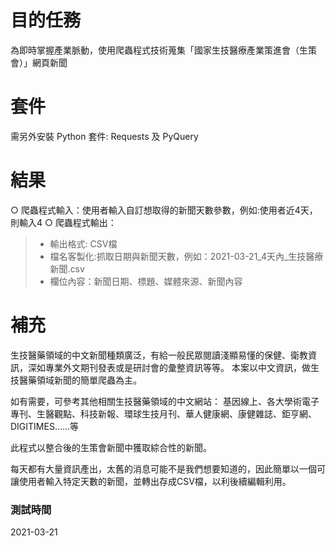 # 目的任務
為即時掌握產業脈動，使用爬蟲程式技術蒐集「國家生技醫療產業策進會（生策會）」網頁新聞

# 套件
需另外安裝 Python 套件: Requests 及 PyQuery

# 結果
○ 爬蟲程式輸入：使用者輸入自訂想取得的新聞天數參數，例如:使用者近4天，則輸入4 
○ 爬蟲程式輸出：
> - 輸出格式: CSV檔
> - 檔名客製化:抓取日期與新聞天數，例如：2021-03-21_4天內_生技醫療新聞.csv
> - 欄位內容：新聞日期、標題、媒體來源、新聞內容


# 補充

生技醫藥領域的中文新聞種類廣泛，有給一般民眾閱讀淺顯易懂的保健、衛教資訊，深如專業外文期刊發表或是研討會的彙整資訊等等。
本案以中文資訊，做生技醫藥領域新聞的簡單爬蟲為主。

如有需要，可參考其他相關生技醫藥領域的中文網站：
基因線上、各大學術電子專刊、生醫觀點、科技新報、環球生技月刊、華人健康網、康健雜誌、鉅亨網、DIGITIMES......等

此程式以整合後的生策會新聞中獲取綜合性的新聞。

每天都有大量資訊產出，太舊的消息可能不是我們想要知道的，因此簡單以一個可讓使用者輸入特定天數的新聞，並轉出存成CSV檔，以利後續編輯利用。

### 測試時間
2021-03-21
